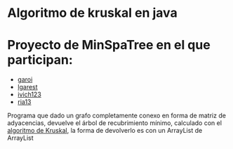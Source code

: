 Algoritmo de kruskal en java
=========

# Proyecto de MinSpaTree en el que participan:
- [garoi](https://github.com/garoi)
- [lgarest](https://github.com/lgarest)
- [ivich123](https://github.com/ivich123)
- [ria13](https://github.com/Ria13)

Programa que dado un grafo completamente conexo en forma de matriz de adyacencias, devuelve el árbol de recubrimiento mínimo, calculado con el [algoritmo de Kruskal](http://en.wikipedia.org/wiki/Kruskal%27s_algorithm), la forma de devolverlo es con un ArrayList de ArrayList

